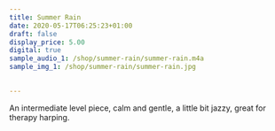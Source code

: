 ```yaml
---
title: Summer Rain
date: 2020-05-17T06:25:23+01:00
draft: false
display_price: 5.00
digital: true
sample_audio_1: /shop/summer-rain/summer-rain.m4a
sample_img_1: /shop/summer-rain/summer-rain.jpg

  
---
```


An intermediate level piece, calm and gentle, a little bit jazzy, great for therapy harping.
